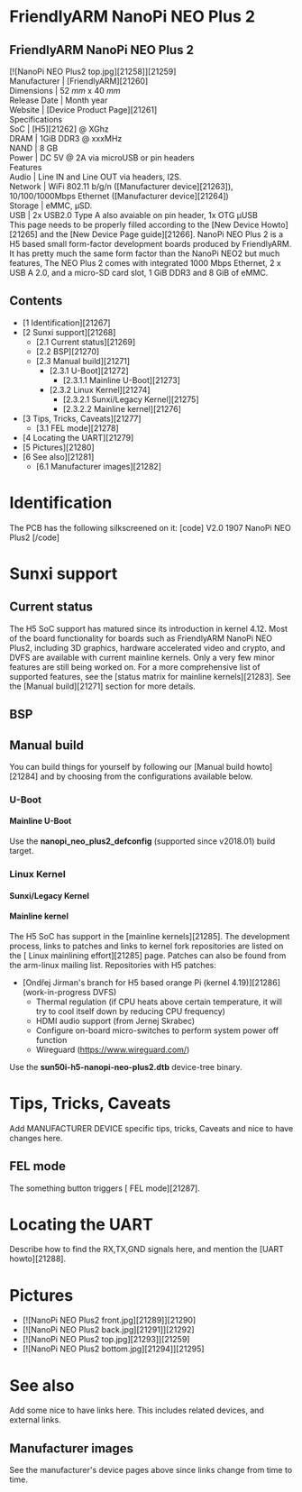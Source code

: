 # FriendlyARM NanoPi NEO Plus 2
FriendlyARM NanoPi NEO Plus 2  
---  
[![NanoPi NEO Plus2 top.jpg][21258]][21259]  
Manufacturer |  [FriendlyARM][21260]  
Dimensions |  52 _mm_ x 40 _mm_  
Release Date |  Month year  
Website |  [Device Product Page][21261]  
Specifications   
SoC |  [H5][21262] @ XGhz   
DRAM |  1GiB DDR3 @ xxxMHz   
NAND |  8 GB   
Power |  DC 5V @ 2A via microUSB or pin headers   
Features   
Audio |  Line IN and Line OUT via headers, I2S.   
Network |  WiFi 802.11 b/g/n ([Manufacturer device][21263]), 10/100/1000Mbps Ethernet ([Manufacturer device][21264])   
Storage |  eMMC, µSD.   
USB |  2x USB2.0 Type A also avaiable on pin header, 1x OTG µUSB   
This page needs to be properly filled according to the [New Device Howto][21265] and the [New Device Page guide][21266].
NanoPi NEO Plus 2 is a H5 based small form-factor development boards produced by FriendlyARM. It has pretty much the same form factor than the NanoPi NEO2 but much features, The NEO Plus 2 comes with integrated 1000 Mbps Ethernet, 2 x USB A 2.0, and a micro-SD card slot, 1 GiB DDR3 and 8 GiB of eMMC. 
## Contents
  * [1 Identification][21267]
  * [2 Sunxi support][21268]
    * [2.1 Current status][21269]
    * [2.2 BSP][21270]
    * [2.3 Manual build][21271]
      * [2.3.1 U-Boot][21272]
        * [2.3.1.1 Mainline U-Boot][21273]
      * [2.3.2 Linux Kernel][21274]
        * [2.3.2.1 Sunxi/Legacy Kernel][21275]
        * [2.3.2.2 Mainline kernel][21276]
  * [3 Tips, Tricks, Caveats][21277]
    * [3.1 FEL mode][21278]
  * [4 Locating the UART][21279]
  * [5 Pictures][21280]
  * [6 See also][21281]
    * [6.1 Manufacturer images][21282]

# Identification
The PCB has the following silkscreened on it: 
[code] 
    V2.0 1907
    NanoPi NEO Plus2
[/code]
# Sunxi support
## Current status
The H5 SoC support has matured since its introduction in kernel 4.12. Most of the board functionality for boards such as FriendlyARM NanoPi NEO Plus2, including 3D graphics, hardware accelerated video and crypto, and DVFS are available with current mainline kernels. Only a very few minor features are still being worked on. For a more comprehensive list of supported features, see the [status matrix for mainline kernels][21283]. 
See the [Manual build][21271] section for more details. 
  

## BSP
## Manual build
You can build things for yourself by following our [Manual build howto][21284] and by choosing from the configurations available below. 
### U-Boot
#### Mainline U-Boot
Use the **nanopi_neo_plus2_defconfig** (supported since v2018.01) build target. 
### Linux Kernel
#### Sunxi/Legacy Kernel
#### Mainline kernel
The H5 SoC has support in the [mainline kernels][21285]. 
The development process, links to patches and links to kernel fork repositories are listed on the [ Linux mainlining effort][21285] page. Patches can also be found from the arm-linux mailing list. 
Repositories with H5 patches: 
  * [Ondřej Jirman's branch for H5 based orange Pi (kernel 4.19)][21286] (work-in-progress DVFS) 
    * Thermal regulation (if CPU heats above certain temperature, it will try to cool itself down by reducing CPU frequency)
    * HDMI audio support (from Jernej Skrabec)
    * Configure on-board micro-switches to perform system power off function
    * Wireguard (<https://www.wireguard.com/>)

  
Use the **sun50i-h5-nanopi-neo-plus2.dtb** device-tree binary. 
# Tips, Tricks, Caveats
Add MANUFACTURER DEVICE specific tips, tricks, Caveats and nice to have changes here.
## FEL mode
The something button triggers [ FEL mode][21287]. 
# Locating the UART
Describe how to find the RX,TX,GND signals here, and mention the [UART howto][21288].
# Pictures
  * [![NanoPi NEO Plus2 front.jpg][21289]][21290]
  * [![NanoPi NEO Plus2 back.jpg][21291]][21292]
  * [![NanoPi NEO Plus2 top.jpg][21293]][21259]
  * [![NanoPi NEO Plus2 bottom.jpg][21294]][21295]

# See also
Add some nice to have links here. This includes related devices, and external links.
## Manufacturer images
See the manufacturer's device pages above since links change from time to time.
